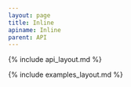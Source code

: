 ```yaml
---
layout: page
title: Inline
apiname: Inline
parent: API
---
```


{% include api_layout.md %}

{% include examples_layout.md %}
